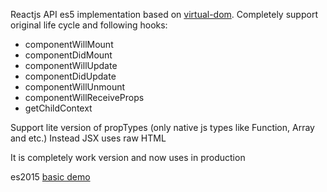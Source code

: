 Reactjs API es5 implementation based on [virtual-dom](https://github.com/Matt-Esch/virtual-dom).
Completely support original life cycle and following hooks:
- componentWillMount
- componentDidMount
- componentWillUpdate
- componentDidUpdate
- componentWillUnmount
- componentWillReceiveProps
- getChildContext

Support lite version of propTypes (only native js types like Function, Array and etc.)
Instead JSX uses raw HTML

It is completely work version and now uses in production

es2015 [basic demo](http://tuch.github.io/jungjs/example/build/index.html)

